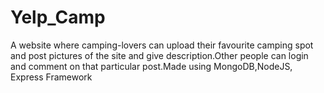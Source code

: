 # Yelp_Camp
A website where camping-lovers can upload their favourite camping spot and post pictures of the site and give description.Other people can login and comment on that particular post.Made using MongoDB,NodeJS, Express Framework
